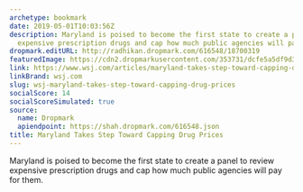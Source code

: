```yaml
---
archetype: bookmark
date: 2019-05-01T10:03:56Z
description: Maryland is poised to become the first state to create a panel to review
  expensive prescription drugs and cap how much public agencies will pay for them.
dropmark.editURL: http://radhikan.dropmark.com/616548/18700319
featuredImage: https://cdn2.dropmarkusercontent.com/353731/dcfe5a5df9d37e1e2109463822d4e37ee872300b760fb4cd8d8550f22965c353/thumbnail/social?Expires=1557430062&Signature=kFeS3yAzZRmPjsBpGVCIlB9S9uEjJ3Y7v~lYSfDdtmpCF7TaTHungvXIkFfiA2O837~n-3ao9Sw8~nGhxM1EbIM9Xtu972rZwem21-DUd62FabFJ-IGb~hAnZZmng7IiJ3e-HXX60Otm8ku1Avs~t71fPRNfEdttL-0W9eTfoZx~Wo8KUJk5WTocXNKWnUGW5u4d6fNDQRcyWJm6Dy47xBqY4PyTjama8Nj4lIdirNJigNgI16bg18ROQLvIHmNeoRUsWqmcHQnAGAJGF0Op1yKslMTxfqnAZc~FIK2WN-Yo2mnxjn-LC1S-l75sY1zU1OvqMxyWtEN6T9TxIITq3A__&Key-Pair-Id=APKAITQYWVEN757ZA4KQ
link: https://www.wsj.com/articles/maryland-takes-step-toward-capping-drug-prices-11556616600?mod=itp_wsj&mod=&mod=djemITP_h
linkBrand: wsj.com
slug: wsj-maryland-takes-step-toward-capping-drug-prices
socialScore: 14
socialScoreSimulated: true
source:
  name: Dropmark
  apiendpoint: https://shah.dropmark.com/616548.json
title: Maryland Takes Step Toward Capping Drug Prices
---
```

Maryland is poised to become the first state to create a panel to review expensive prescription drugs and cap how much public agencies will pay for them.